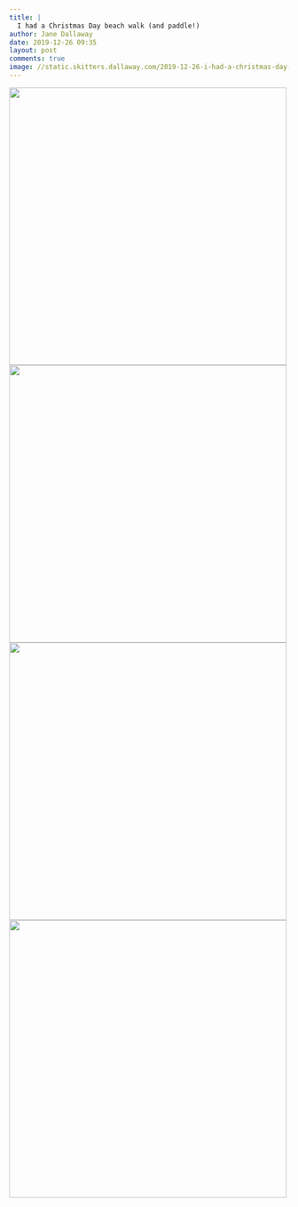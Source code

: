 ```yaml
---
title: |
  I had a Christmas Day beach walk (and paddle!)
author: Jane Dallaway
date: 2019-12-26 09:35
layout: post
comments: true
image: //static.skitters.dallaway.com/2019-12-26-i-had-a-christmas-day-beach-walk--and-paddle-thumb-1-IMG-0011.JPG
---
```


<div>
        <a href="//static.skitters.dallaway.com/2019-12-26-i-had-a-christmas-day-beach-walk--and-paddle-fullsize-1-IMG-0011.JPG">
          <img src="//static.skitters.dallaway.com/2019-12-26-i-had-a-christmas-day-beach-walk--and-paddle-thumb-1-IMG-0011.JPG" width="500" height="500"/>
        </a>
      </div><div>
        <a href="//static.skitters.dallaway.com/2019-12-26-i-had-a-christmas-day-beach-walk--and-paddle-fullsize-2-IMG-0012.JPG">
          <img src="//static.skitters.dallaway.com/2019-12-26-i-had-a-christmas-day-beach-walk--and-paddle-thumb-2-IMG-0012.JPG" width="500" height="500"/>
        </a>
      </div><div>
        <a href="//static.skitters.dallaway.com/2019-12-26-i-had-a-christmas-day-beach-walk--and-paddle-fullsize-3-IMG-0015.JPG">
          <img src="//static.skitters.dallaway.com/2019-12-26-i-had-a-christmas-day-beach-walk--and-paddle-thumb-3-IMG-0015.JPG" width="500" height="500"/>
        </a>
      </div><div>
        <a href="//static.skitters.dallaway.com/2019-12-26-i-had-a-christmas-day-beach-walk--and-paddle-fullsize-4-IMG-0017.JPG">
          <img src="//static.skitters.dallaway.com/2019-12-26-i-had-a-christmas-day-beach-walk--and-paddle-thumb-4-IMG-0017.JPG" width="500" height="500"/>
        </a>
      </div>


    
      
